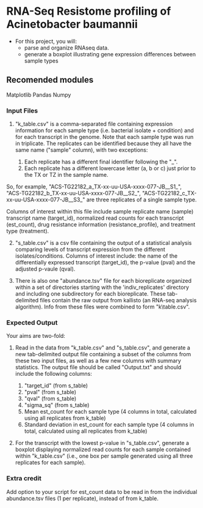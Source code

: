 # RNA-Seq Resistome profiling of Acinetobacter baumannii
- For this project, you will:
    - parse and organize RNAseq data.
    - generate a boxplot illustrating gene expression differences between sample types 

## Recomended modules 
Matplotlib 
Pandas
Numpy

### Input Files
1. "k\_table.csv" is a comma-separated file containing expression information for each sample type (i.e. bacterial isolate + condition) and for each transcript in the genome. Note that each sample type was run in triplicate. The replicates can be identified because they all have the same name ("sample" column), with two exceptions: 

    1.  Each replicate has a different final identifier following the "\_". 
    2.  Each replicate has a different lowercase letter (a, b or c) just prior to the TX or TZ in the sample name.

So, for example, "ACS-TG22182_a_TX-xx-uu-USA-xxxx-077-JB_\_S1_", "ACS-TG22182_b_TX-xx-uu-USA-xxxx-077-JB_\_S2_", "ACS-TG22182_c_TX-xx-uu-USA-xxxx-077-JB_\_S3_" are three replicates of a single sample type. 

Columns of interest within this file include sample replicate name (sample) transcript  name (target\_id), normalized read counts for each transcript (est\_count), drug resistance information (resistance_profile), and treatment type (treatment).

2. "s\_table.csv" is a csv file containing the output of a statistical analysis comparing levels of transcript expression from the different isolates/conditions. Columns of interest include: the name of the differentially expressed transcript (target_id), the p-value (pval) and the adjusted p-vaule (qval). 

3. There is also one "abundance.tsv" file for each bioreplicate organized within a set of directories starting with the 'indiv\_replicates' directory and including one subdirectory for each bioreplicate. These tab-delimited files contain the raw output from kallisto (an RNA-seq analysis algorithm). Info from these files were combined to form "k\table.csv".


### Expected Output

Your aims are two-fold: 

1. Read in the data from "k\_table.csv" and "s\_table.csv", and generate a new tab-delimited output file containing a subset of the columns from these two input files, as well as a few new columns with summary statistics. The output file should be called "Output.txt" and should include the following columns:

    1. "target\_id" (from s\_table)
    2. "pval" (from s\_table)
    3. "qval" (from s\_table)
    4. "sigma\_sq" (from s\_table)
    5. Mean est\_count for each sample type (4 columns in total, calculated using all replicates from k\_table)
    6. Standard deviation in est\_count for each sample type (4 columns in total, calculated using all replicates from k\_table)


2. For the transcript with the lowest p-value in "s\_table.csv", generate a boxplot displaying normalized read counts for each sample contained within "k\_table.csv" (i.e., one box per sample generated using all three replicates for each sample).


### Extra credit

Add option to your script for est\_count data to be read in from the individual abundance.tsv files (1 per replicate), instead of from k\_table.



